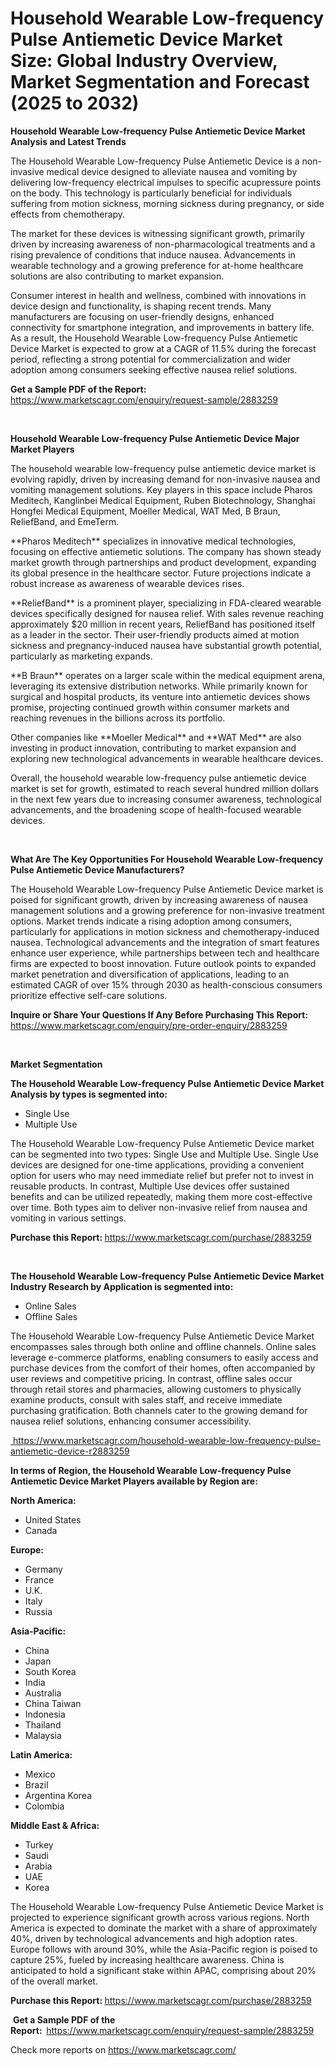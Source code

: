 <p><h1>Household Wearable Low-frequency Pulse Antiemetic Device Market Size: Global Industry Overview, Market Segmentation and Forecast (2025 to 2032)</h1></p><p><strong>Household Wearable Low-frequency Pulse Antiemetic Device Market Analysis and Latest Trends</strong></p>
<p><p>The Household Wearable Low-frequency Pulse Antiemetic Device is a non-invasive medical device designed to alleviate nausea and vomiting by delivering low-frequency electrical impulses to specific acupressure points on the body. This technology is particularly beneficial for individuals suffering from motion sickness, morning sickness during pregnancy, or side effects from chemotherapy. </p><p>The market for these devices is witnessing significant growth, primarily driven by increasing awareness of non-pharmacological treatments and a rising prevalence of conditions that induce nausea. Advancements in wearable technology and a growing preference for at-home healthcare solutions are also contributing to market expansion. </p><p>Consumer interest in health and wellness, combined with innovations in device design and functionality, is shaping recent trends. Many manufacturers are focusing on user-friendly designs, enhanced connectivity for smartphone integration, and improvements in battery life. As a result, the Household Wearable Low-frequency Pulse Antiemetic Device Market is expected to grow at a CAGR of 11.5% during the forecast period, reflecting a strong potential for commercialization and wider adoption among consumers seeking effective nausea relief solutions.</p></p>
<p><strong>Get a Sample PDF of the Report:&nbsp;</strong> <a href="https://www.marketscagr.com/enquiry/request-sample/2883259?utm_campaign=3018&utm_medium=2&utm_source=Github&utm_content=ia&utm_term=13032025&utm_id=household-wearable-low-frequency-pulse-antiemetic-device">https://www.marketscagr.com/enquiry/request-sample/2883259</a></p>
<p>&nbsp;</p>
<p><strong>Household Wearable Low-frequency Pulse Antiemetic Device Major Market Players</strong></p>
<p><p>The household wearable low-frequency pulse antiemetic device market is evolving rapidly, driven by increasing demand for non-invasive nausea and vomiting management solutions. Key players in this space include Pharos Meditech, Kanglinbei Medical Equipment, Ruben Biotechnology, Shanghai Hongfei Medical Equipment, Moeller Medical, WAT Med, B Braun, ReliefBand, and EmeTerm.</p><p>**Pharos Meditech** specializes in innovative medical technologies, focusing on effective antiemetic solutions. The company has shown steady market growth through partnerships and product development, expanding its global presence in the healthcare sector. Future projections indicate a robust increase as awareness of wearable devices rises.</p><p>**ReliefBand** is a prominent player, specializing in FDA-cleared wearable devices specifically designed for nausea relief. With sales revenue reaching approximately $20 million in recent years, ReliefBand has positioned itself as a leader in the sector. Their user-friendly products aimed at motion sickness and pregnancy-induced nausea have substantial growth potential, particularly as marketing expands.</p><p>**B Braun** operates on a larger scale within the medical equipment arena, leveraging its extensive distribution networks. While primarily known for surgical and hospital products, its venture into antiemetic devices shows promise, projecting continued growth within consumer markets and reaching revenues in the billions across its portfolio.</p><p>Other companies like **Moeller Medical** and **WAT Med** are also investing in product innovation, contributing to market expansion and exploring new technological advancements in wearable healthcare devices.</p><p>Overall, the household wearable low-frequency pulse antiemetic device market is set for growth, estimated to reach several hundred million dollars in the next few years due to increasing consumer awareness, technological advancements, and the broadening scope of health-focused wearable devices.</p></p>
<p>&nbsp;</p>
<p><strong>What Are The Key Opportunities For Household Wearable Low-frequency Pulse Antiemetic Device Manufacturers?</strong></p>
<p><p>The Household Wearable Low-frequency Pulse Antiemetic Device market is poised for significant growth, driven by increasing awareness of nausea management solutions and a growing preference for non-invasive treatment options. Market trends indicate a rising adoption among consumers, particularly for applications in motion sickness and chemotherapy-induced nausea. Technological advancements and the integration of smart features enhance user experience, while partnerships between tech and healthcare firms are expected to boost innovation. Future outlook points to expanded market penetration and diversification of applications, leading to an estimated CAGR of over 15% through 2030 as health-conscious consumers prioritize effective self-care solutions.</p></p>
<p><strong>Inquire or Share Your Questions If Any Before Purchasing This Report:</strong> <a href="https://www.marketscagr.com/enquiry/pre-order-enquiry/2883259?utm_campaign=3018&utm_medium=2&utm_source=Github&utm_content=ia&utm_term=13032025&utm_id=household-wearable-low-frequency-pulse-antiemetic-device">https://www.marketscagr.com/enquiry/pre-order-enquiry/2883259</a></p>
<p>&nbsp;</p>
<p><strong>Market Segmentation</strong></p>
<p><strong>The Household Wearable Low-frequency Pulse Antiemetic Device Market Analysis by types is segmented into:</strong></p>
<p><ul><li>Single Use</li><li>Multiple Use</li></ul></p>
<p><p>The Household Wearable Low-frequency Pulse Antiemetic Device market can be segmented into two types: Single Use and Multiple Use. Single Use devices are designed for one-time applications, providing a convenient option for users who may need immediate relief but prefer not to invest in reusable products. In contrast, Multiple Use devices offer sustained benefits and can be utilized repeatedly, making them more cost-effective over time. Both types aim to deliver non-invasive relief from nausea and vomiting in various settings.</p></p>
<p><strong>Purchase this Report:&nbsp;</strong><a href="https://www.marketscagr.com/purchase/2883259?utm_campaign=3018&utm_medium=2&utm_source=Github&utm_content=ia&utm_term=13032025&utm_id=household-wearable-low-frequency-pulse-antiemetic-device">https://www.marketscagr.com/purchase/2883259</a></p>
<p>&nbsp;</p>
<p><strong>The Household Wearable Low-frequency Pulse Antiemetic Device Market Industry Research by Application is segmented into:</strong></p>
<p><ul><li>Online Sales</li><li>Offline Sales</li></ul></p>
<p><p>The Household Wearable Low-frequency Pulse Antiemetic Device Market encompasses sales through both online and offline channels. Online sales leverage e-commerce platforms, enabling consumers to easily access and purchase devices from the comfort of their homes, often accompanied by user reviews and competitive pricing. In contrast, offline sales occur through retail stores and pharmacies, allowing customers to physically examine products, consult with sales staff, and receive immediate purchasing gratification. Both channels cater to the growing demand for nausea relief solutions, enhancing consumer accessibility.</p></p>
<p><a href="https://www.marketscagr.com/household-wearable-low-frequency-pulse-antiemetic-device-r2883259?utm_campaign=3018&utm_medium=2&utm_source=Github&utm_content=ia&utm_term=13032025&utm_id=household-wearable-low-frequency-pulse-antiemetic-device">&nbsp;https://www.marketscagr.com/household-wearable-low-frequency-pulse-antiemetic-device-r2883259</a></p>
<p><strong>In terms of Region, the Household Wearable Low-frequency Pulse Antiemetic Device Market Players available by Region are:</strong></p>
<p>
    <p> <strong> North America: </strong>
        <ul>
            <li>United States</li>
            <li>Canada</li>
        </ul>
        </p> 
    <p> <strong> Europe: </strong>
        <ul>
            <li>Germany</li>
            <li>France</li>
            <li>U.K.</li>
            <li>Italy</li>
            <li>Russia</li>
        </ul>
        </p> 
    <p> <strong> Asia-Pacific: </strong>
        <ul>
            <li>China</li>
            <li>Japan</li>
            <li>South Korea</li>
            <li>India</li>
            <li>Australia</li>
            <li>China Taiwan</li>
            <li>Indonesia</li>
            <li>Thailand</li>
            <li>Malaysia</li>
        </ul>
        </p> 
    <p> <strong> Latin America: </strong>
        <ul>
            <li>Mexico</li>
            <li>Brazil</li>
            <li>Argentina Korea</li>
            <li>Colombia</li>
        </ul>
        </p> 
    <p> <strong> Middle East & Africa: </strong>
        <ul>
            <li>Turkey</li>
            <li>Saudi</li>
            <li>Arabia</li>
            <li>UAE</li>
            <li>Korea</li>
        </ul>
    </p>
    </p>
<p><p>The Household Wearable Low-frequency Pulse Antiemetic Device Market is projected to experience significant growth across various regions. North America is expected to dominate the market with a share of approximately 40%, driven by technological advancements and high adoption rates. Europe follows with around 30%, while the Asia-Pacific region is poised to capture 25%, fueled by increasing healthcare awareness. China is anticipated to hold a significant stake within APAC, comprising about 20% of the overall market.</p></p>
<p><strong>Purchase this Report: </strong><a href="https://www.marketscagr.com/purchase/2883259?utm_campaign=3018&utm_medium=2&utm_source=Github&utm_content=ia&utm_term=13032025&utm_id=household-wearable-low-frequency-pulse-antiemetic-device">https://www.marketscagr.com/purchase/2883259</a></p>
<p>&nbsp;<strong>Get a Sample PDF of the Report:&nbsp;&nbsp;</strong><a href="https://www.marketscagr.com/enquiry/request-sample/2883259?utm_campaign=3018&utm_medium=2&utm_source=Github&utm_content=ia&utm_term=13032025&utm_id=household-wearable-low-frequency-pulse-antiemetic-device">https://www.marketscagr.com/enquiry/request-sample/2883259</a></p>
<p><strong></strong></p>
<p>Check more reports on <a href="https://www.marketscagr.com/?utm_campaign=3018&utm_medium=2&utm_source=Github&utm_content=ia&utm_term=13032025&utm_id=household-wearable-low-frequency-pulse-antiemetic-device">https://www.marketscagr.com/</a></p>
